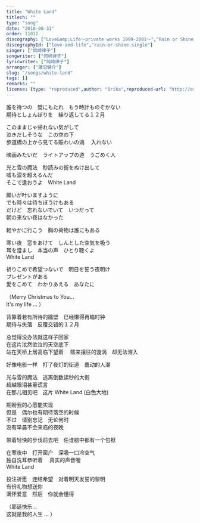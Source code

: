 ```yaml
---
title: "White Land"
titlech: ""
type: "song"
date: "2010-08-31"
order: 11012
discography: ["Love&amp;Life〜private works 1999-2001〜","Rain or Shine～降っても晴れても〜"]
discographyId: ["love-and-life","rain-or-shine-single"]
singer: ["岡崎律子"]
songwriter: ["岡崎律子"]
lyricwriter: ["岡崎律子"]
arranger: ["蓮沼健介"]
slug: "/songs/white-land"
tags: []
remarks: ""
license: {type: "reproduced",author: "Orika",reproduced-url: "http://orikamushi.myweb.hinet.net/",reproduced-website: "織歌蟲網站"}
---
```


誰を待つの　壁にもたれ　もう時計ものぞかない   
期待としょんぼりを　繰り返してる１２月   
  
このままじゃ帰れない気がして   
泣きだしそうな　この空の下   
歩道橋の上から見てる賑わいの渦　 入れない   
  
映画みたいだ　ライトアップの道　うごめく人   
  
光と雪の魔法　秒読みの街をぬけ出して   
嘘も涙を超えるんだ　   
そこで逢おうよ　White Land   
  
願いが叶いますように   
でも時々は待ちぼうけもある   
だけど　忘れないでいて　いつだって   
朝の来ない夜はなかった   
  
軽やかに行こう　胸の荷物は誰にもある   
  
寒い夜　窓をあけて　しんとした空気を吸う   
耳を澄まし　本当の声　ひとり聴くよ　   
White Land   
  
祈りこめで希望つないで　明日を誓う夜明け   
プレゼントがある　   
愛をこめて　わかりあえる　あなたに   
  
（Merry Christmas to You...   
It's my life ... ）  

<!-- 翻译 -->

背靠着若有所待的牆壁　已经懒得再瞄时钟   
期待与失落　反覆交错的１２月   
  
总觉得没办法就这样子回家   
在这片泫然欲泣的天空底下   
站在天桥上居高临下望着　 熙来攘往的漩涡　却无法溶入   
  
好像电影一样　打了夜灯的街道　蠢动的人潮   
  
光与雪的魔法　逃离倒数读秒的大街   
超越眼泪甚至谎言　   
在那儿相见吧　这片 White Land (白色大地)   
  
期盼我的心愿能实现   
但是　偶尔也有期待落空的时候   
不过　请别忘记　无论何时   
没有早晨不会来临的夜晚   
  
带着轻快的步伐前去吧　任谁脑中都有一个包袱   
  
在寒夜中　打开窗户　深吸一口冷空气   
独自洗耳恭听着　 真实的声音喔　   
White Land   
  
投注祈愿　连结希望　对着明天发誓的黎明   
有份礼物想送你　   
满怀爱意　然后　你就会懂得   
  
（耶诞快乐...   
这就是我的人生 ... ）

